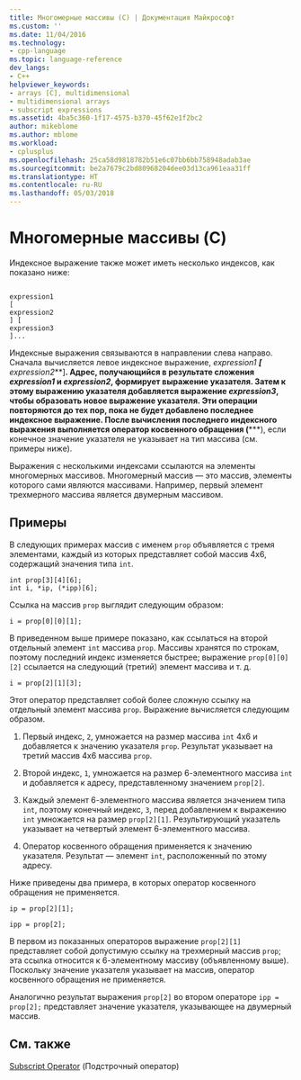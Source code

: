 ```yaml
---
title: Многомерные массивы (C) | Документация Майкрософт
ms.custom: ''
ms.date: 11/04/2016
ms.technology:
- cpp-language
ms.topic: language-reference
dev_langs:
- C++
helpviewer_keywords:
- arrays [C], multidimensional
- multidimensional arrays
- subscript expressions
ms.assetid: 4ba5c360-1f17-4575-b370-45f62e1f2bc2
author: mikeblome
ms.author: mblome
ms.workload:
- cplusplus
ms.openlocfilehash: 25ca58d9818782b51e6c07bb6bb758948adab3ae
ms.sourcegitcommit: be2a7679c2bd80968204dee03d13ca961eaa31ff
ms.translationtype: HT
ms.contentlocale: ru-RU
ms.lasthandoff: 05/03/2018
---
```

# <a name="multidimensional-arrays-c"></a>Многомерные массивы (C)
Индексное выражение также может иметь несколько индексов, как показано ниже:  
  
```  
  
expression1  
[  
expression2  
] [  
expression3  
]...  
```  
  
 Индексные выражения связываются в направлении слева направо. Сначала вычисляется левое индексное выражение, *expression1 ***[*** expression2***]**. Адрес, получающийся в результате сложения *expression1* и *expression2*, формирует выражение указателя. Затем к этому выражению указателя добавляется выражение *expression3*, чтобы образовать новое выражение указателя. Эти операции повторяются до тех пор, пока не будет добавлено последнее индексное выражение. После вычисления последнего индексного выражения выполняется оператор косвенного обращения (**\***), если конечное значение указателя не указывает на тип массива (см. примеры ниже).  
  
 Выражения с несколькими индексами ссылаются на элементы многомерных массивов. Многомерный массив — это массив, элементы которого сами являются массивами. Например, первый элемент трехмерного массива является двумерным массивом.  
  
## <a name="examples"></a>Примеры  
 В следующих примерах массив с именем `prop` объявляется с тремя элементами, каждый из которых представляет собой массив 4x6, содержащий значения типа `int`.  
  
```  
int prop[3][4][6];  
int i, *ip, (*ipp)[6];  
```  
  
 Ссылка на массив `prop` выглядит следующим образом:  
  
```  
i = prop[0][0][1];  
```  
  
 В приведенном выше примере показано, как ссылаться на второй отдельный элемент `int` массива `prop`. Массивы хранятся по строкам, поэтому последний индекс изменяется быстрее; выражение `prop[0][0][2]` ссылается на следующий (третий) элемент массива и т. д.  
  
```  
i = prop[2][1][3];  
```  
  
 Этот оператор представляет собой более сложную ссылку на отдельный элемент массива `prop`. Выражение вычисляется следующим образом.  
  
1.  Первый индекс, `2`, умножается на размер массива `int` 4x6 и добавляется к значению указателя `prop`. Результат указывает на третий массив 4x6 массива `prop`.  
  
2.  Второй индекс, `1`, умножается на размер 6-элементного массива `int` и добавляется к адресу, представленному значением `prop[2]`.  
  
3.  Каждый элемент 6-элементного массива является значением типа `int`, поэтому конечный индекс, `3`, перед добавлением к выражению `int` умножается на размер `prop[2][1]`. Результирующий указатель указывает на четвертый элемент 6-элементного массива.  
  
4.  Оператор косвенного обращения применяется к значению указателя. Результат — элемент `int`, расположенный по этому адресу.  
  
 Ниже приведены два примера, в которых оператор косвенного обращения не применяется.  
  
```  
ip = prop[2][1];  
  
ipp = prop[2];  
```  
  
 В первом из показанных операторов выражение `prop[2][1]` представляет собой допустимую ссылку на трехмерный массив `prop`; эта ссылка относится к 6-элементному массиву (объявленному выше). Поскольку значение указателя указывает на массив, оператор косвенного обращения не применяется.  
  
 Аналогично результат выражения `prop[2]` во втором операторе `ipp = prop[2];` представляет значение указателя, указывающее на двумерный массив.  
  
## <a name="see-also"></a>См. также  
 [Subscript Operator](../cpp/subscript-operator.md) (Подстрочный оператор)